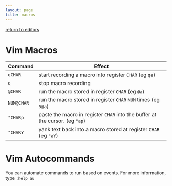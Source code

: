 ```yaml
---
layout: page
title: macros
---
```


[return to editors](../../editors.html)

# Vim Macros

Command | Effect
--- | ---
`qCHAR` | start recording a macro into register `CHAR` (eg `qa`)
`q` | stop macro recording
`@CHAR` | run the macro stored in register `CHAR` (eg `@a`)
`NUM@CHAR` | run the macro stored in register `CHAR` `NUM` times (eg `5@a`)
`"CHARp` | paste the macro in register `CHAR` into the buffer at the cursor. (eg `"ap`)
`"CHARY` | yank text back into a macro stored at register `CHAR` (eg `"aY`)

# Vim Autocommands
You can automate commands to run based on events. For more information, 
type `:help au`
